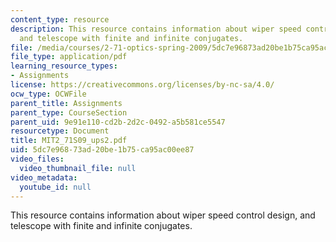 ```yaml
---
content_type: resource
description: This resource contains information about wiper speed control design,
  and telescope with finite and infinite conjugates.
file: /media/courses/2-71-optics-spring-2009/5dc7e96873ad20be1b75ca95ac00ee87_MIT2_71S09_ups2.pdf
file_type: application/pdf
learning_resource_types:
- Assignments
license: https://creativecommons.org/licenses/by-nc-sa/4.0/
ocw_type: OCWFile
parent_title: Assignments
parent_type: CourseSection
parent_uid: 9e91e110-cd2b-2d2c-0492-a5b581ce5547
resourcetype: Document
title: MIT2_71S09_ups2.pdf
uid: 5dc7e968-73ad-20be-1b75-ca95ac00ee87
video_files:
  video_thumbnail_file: null
video_metadata:
  youtube_id: null
---
```

This resource contains information about wiper speed control design, and telescope with finite and infinite conjugates.